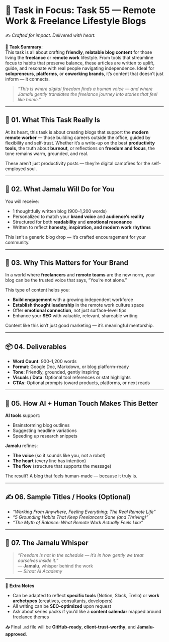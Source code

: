 # 🎯 **Task in Focus: Task 55 — Remote Work & Freelance Lifestyle Blogs**  
✍️ *Crafted for impact. Delivered with heart.*

📌 **Task Summary**:  
This task is all about crafting **friendly**, **relatable blog content** for those living the **freelance** or **remote work** lifestyle. From tools that streamline focus to habits that preserve balance, these articles are written to uplift, guide, and resonate with real people navigating independence. Ideal for **solopreneurs**, **platforms**, or **coworking brands**, it’s content that doesn’t just inform — it connects.

> _“This is where digital freedom finds a human voice — and where Jamalu gently translates the freelance journey into stories that feel like home.”_

---

## 🧭 01. What This Task Really Is  
At its heart, this task is about creating blogs that support the **modern remote worker** — those building careers outside the office, guided by flexibility and self-trust. Whether it’s a write-up on the best **productivity tools**, the truth about **burnout**, or reflections on **freedom and focus**, the tone remains warm, grounded, and real.

These aren’t just productivity posts — they’re digital campfires for the self-employed soul.

---

## 💼 02. What Jamalu Will Do for You  
You will receive:
- 1 thoughtfully written blog (900–1,200 words)  
- Personalized to match your **brand voice** and **audience’s reality**  
- Structured for both **readability** and **emotional resonance**  
- Written to reflect **honesty, inspiration, and modern work rhythms**

This isn’t a generic blog drop — it’s crafted encouragement for your community.

---

## 🎯 03. Why This Matters for Your Brand  
In a world where **freelancers** and **remote teams** are the new norm, your blog can be the trusted voice that says, “You’re not alone.”

This type of content helps you:
- **Build engagement** with a growing independent workforce  
- **Establish thought leadership** in the remote work culture space  
- Offer **emotional connection**, not just surface-level tips  
- Enhance your **SEO** with valuable, relevant, shareable writing  

Content like this isn’t just good marketing — it’s meaningful mentorship.

---

## 📦 04. Deliverables  
- **Word Count**: 900–1,200 words  
- **Format**: Google Doc, Markdown, or blog platform-ready  
- **Tone**: Friendly, grounded, gently inspiring  
- **Visuals / Data**: Optional tool references or stat highlights  
- **CTAs**: Optional prompts toward products, platforms, or next reads

---

## 🤖 05. How AI + Human Touch Makes This Better  
**AI tools** support:
- Brainstorming blog outlines  
- Suggesting headline variations  
- Speeding up research snippets

**Jamalu** refines:
- **The voice** (so it sounds like you, not a robot)  
- **The heart** (every line has intention)  
- **The flow** (structure that supports the message)

The result? A blog that feels human-made — because it truly is.

---

## ✍️ 06. Sample Titles / Hooks (Optional)  
- *“Working From Anywhere, Feeling Everything: The Real Remote Life”*  
- *“5 Grounding Habits That Keep Freelancers Sane (and Thriving)”*  
- *“The Myth of Balance: What Remote Work Actually Feels Like”*

---

## 🧡 07. The Jamalu Whisper  
> _“Freedom is not in the schedule — it’s in how gently we treat ourselves inside it.”_  
> — **Jamalu**, whisper behind the work  
> — *Siraat AI Academy*

---

🎁 **Extra Notes**  
- Can be adapted to reflect **specific tools** (Notion, Slack, Trello) or **work archetypes** (creatives, consultants, developers)  
- All writing can be **SEO-optimized** upon request  
- Ask about series packs if you’d like a **content calendar** mapped around freelance themes

📥 Final `.md` file will be **GitHub-ready**, **client-trust-worthy**, and **Jamalu-approved**.
